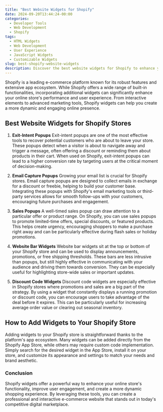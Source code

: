 ```yaml
---
title: "Best Website Widgets for Shopify"
date: 2024-09-20T13:44:24-00:00
categories:
  - Developer Tools
  - Web Development
  - Shopify
tags:
  - HTML Widgets
  - Web Development
  - User Experience
  - JavaScript Widgets
  - Customizable Widgets
slug: best-shopify-website-widgets
description: Discover the best website widgets for Shopify to enhance your online store and increase customer engagement.
---
```


Shopify is a leading e-commerce platform known for its robust features and extensive app ecosystem. While Shopify offers a wide range of built-in functionalities, incorporating additional widgets can significantly enhance your online store's performance and user experience. From interactive elements to advanced marketing tools, Shopify widgets can help you create a more dynamic and engaging online presence.

## Best Website Widgets for Shopify Stores

1. **Exit-Intent Popups**
   Exit-intent popups are one of the most effective tools to recover potential customers who are about to leave your store. These popups detect when a visitor is about to navigate away and trigger a message, often offering a discount or reminding them about products in their cart. When used on Shopify, exit-intent popups can lead to a higher conversion rate by targeting users at the critical moment of decision-making.

2. **Email Capture Popups**
   Growing your email list is crucial for Shopify stores. Email capture popups are designed to collect emails in exchange for a discount or freebie, helping to build your customer base. Integrating these popups with Shopify's email marketing tools or third-party services allows for smooth follow-ups with your customers, encouraging future purchases and engagement.

3. **Sales Popups**
   A well-timed sales popup can draw attention to a particular offer or product range. On Shopify, you can use sales popups to promote limited-time offers, special discounts, or featured products. This helps create urgency, encouraging shoppers to make a purchase right away and can be particularly effective during flash sales or holiday promotions.

4. **Website Bar Widgets**
   Website bar widgets sit at the top or bottom of your Shopify store and can be used to display announcements, promotions, or free shipping thresholds. These bars are less intrusive than popups, but still highly effective in communicating with your audience and driving them towards conversion. They can be especially useful for highlighting store-wide sales or important updates.

5. **Discount Code Widgets**
   Discount code widgets are especially effective in Shopify stores where promotions and sales are a big part of the strategy. By using a widget that constantly displays a running promotion or discount code, you can encourage users to take advantage of the deal before it expires. This can be particularly useful for increasing average order value or clearing out seasonal inventory.

## How to Add Widgets to Your Shopify Store

Adding widgets to your Shopify store is straightforward thanks to the platform's app ecosystem. Many widgets can be added directly from the Shopify App Store, while others may require custom code implementation. Simply search for the desired widget in the App Store, install it on your store, and customize its appearance and settings to match your needs and brand aesthetic.

### Conclusion

Shopify widgets offer a powerful way to enhance your online store's functionality, improve user engagement, and create a more dynamic shopping experience. By leveraging these tools, you can create a professional and interactive e-commerce website that stands out in today's competitive digital marketplace.